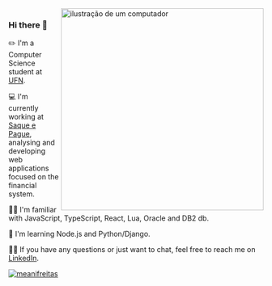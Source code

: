 <img src="https://raw.githubusercontent.com/MicaelliMedeiros/micaellimedeiros/master/image/computer-illustration.png" alt="ilustração de um computador" min-width="400px" max-width="400px" width="400px" align="right">

### Hi there 👋
✏️ I'm a Computer Science student at [UFN](https://site.ufn.edu.br/).

💻 I'm currently working at [Saque e Pague](https://www.saqueepague.com.br/), analysing and developing web applications focused on the financial system.

👩‍💻 I'm familiar with JavaScript, TypeScript, React, Lua, Oracle and DB2 db.

🌱 I'm learning Node.js and Python/Django.

🙋‍♀️ If you have any questions or just want to chat, feel free to reach me on [LinkedIn](https://www.linkedin.com/in/meanifreitas/).

[![meanifreitas](https://github-readme-stats.vercel.app/api/top-langs/?username=meanifreitas&hide=html&layout=compact&theme=radical)](https://github.com/anuraghazra/github-readme-stats)
